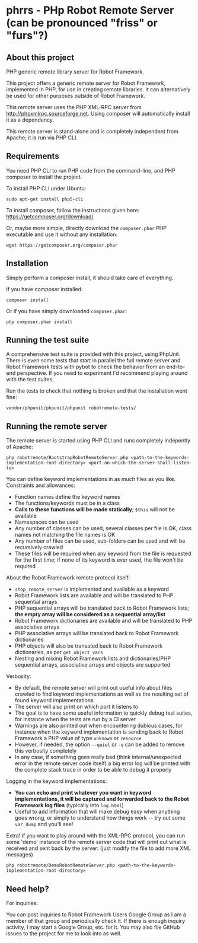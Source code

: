 phrrs - PHp Robot Remote Server (can be pronounced "friss" or "furs"?)
=====

About this project
-----

PHP generic remote library server for Robot Framework. 

This project offers a generic remote server for Robot Framework, implemented in PHP, for use in creating remote libraries. It can alternatively be used for other purposes outside of Robot Framework. 

This remote server uses the PHP XML-RPC server from http://phpxmlrpc.sourceforge.net. Using composer will automatically install it as a dependency.

This remote server is stand-alone and is completely independent from Apache; it is run via PHP CLI.

Requirements
-----

You need PHP CLI to run PHP code from the command-line, and PHP composer to install the project.

To install PHP CLI under Ubuntu:
```
sudo apt-get install php5-cli
```

To install composer, follow the instructions given here: https://getcomposer.org/download/

Or, maybe more simple, directly download the `composer.phar` PHP executable and use it without any installation:
```
wget https://getcomposer.org/composer.phar
```

Installation
-----

Simply perform a composer install, it should take care of everything.

If you have composer installed:
```
composer install
```

Or if you have simply downloaded `composer.phar`:
```
php composer.phar install
```

Running the test suite
-----

A comprehensive test suite is provided with this project, using PhpUnit. There is even some tests that start in parallel the full remote server and Robot Framework tests with pybot to check the behavior from an end-to-end perspective. If you need to experiment I'd recommend playing around with the test suites.

Run the tests to check that nothing is broken and that the installation went fine:
```
vendor/phpunit/phpunit/phpunit robotremote-tests/
```

Running the remote server
-----

The remote server is started using PHP CLI and runs completely indepently of Apache:

```
php robotremote/BootstrapRobotRemoteServer.php <path-to-the-keywords-implementation-root-directory> <port-on-which-the-server-shall-listen-to>
```

You can define keyword implementations in as much files as you like. Constraints and allowances:
* Function names define the keyword names
* The functions/keywords must be in a class
* **Calls to these functions will be made statically**; `$this` will not be available
* Namespaces can be used
* Any number of classes can be used, several classes per file is OK, class names not matching the file names is OK
* Any number of files can be used, sub-folders can be used and will be recursively crawled
* These files will be required when any keyword from the file is requested for the first time; if none of its keyword is ever used, the file won't be required

About the Robot Framework remote protocol itself:
* `stop_remote_server` is implemented and available as a keyword
* Robot Framework lists are available and will be translated to PHP sequential arrays
* PHP sequential arrays will be translated back to Robot Framework lists; **the empty array will be considered as a sequential array/list**
* Robot Framework dictionaries are available and will be translated to PHP associative arrays
* PHP associative arrays will be translated back to Robot Framework dictionaries
* PHP objects will also be transated back to Robot Framework dictionaries, as per `get_object_vars`
* Nesting and mixing Robot Framework lists and dictionaries/PHP sequential arrays, associative arrays and objects are supported

Verbosity:
* By default, the remote server will print out useful info about files crawled to find keyword implementations as well as the resulting set of found keyword implementations
* The server will also print on which port it listens to
* The goal is to have some useful information to quickly debug test suites, for instance when the tests are run by a CI server
* Warnings are also printed out when encountering dubious cases, for instance when the keyword implementation is sending back to Robot Framework a PHP value of type `unknown` or `resource`
* However, if needed, the option `--quiet` or `-q` can be added to remove this verbosity completely
* In any case, if something goes really bad (think internal/unexpected error in the remote server code itself) a big error log will be printed with the complete stack trace in order to be able to debug it properly

Logging in the keyword implementations:
* **You can echo and print whatever you want in keyword implementations, it will be captured and forwarded back to the Robot Framework log files** (typically into `log.html`)
* Useful to add information that will make debug easy when anything goes wrong, or simply to understand how things work -- try out some `var_dump` and you'll see!

Extra! if you want to play around with the XML-RPC protocol, you can run some 'demo' instance of the remote server code that will print out what is received and sent back by the server: (just modify the file to add more XML messages)
```
php robotremote/DemoRobotRemoteServer.php <path-to-the-keywords-implementation-root-directory>
```

Need help?
-----

For inquiries:

You can post inquiries to Robot Framework Users Google Group as I am a member of that group and periodically check it. If there is enough inquiry activity, I may start a Google Group, etc. for it. You may also file GitHub issues to the project for me to look into as well.
